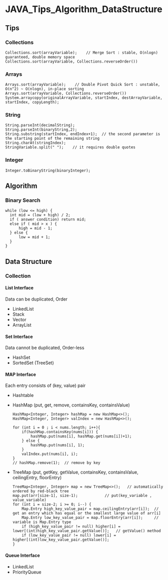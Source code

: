 # JAVA_Tips_Algorithm_DataStructure

## Tips

### Collections
    Collections.sort(arrayVariable);    // Merge Sort : stable, O(nlogn) guaranteed, double memory space
    Collections.sort(arrayVariable, Collections.reverseOrder())

### Arrays
    Arrays.sort(arrayVariable);    // Double Pivot Quick Sort : unstable, O(n^2) ~ O(nlogn), in-place sorting
    Arrays.sort(arrayVariable, Collections.reverseOrder())
    System.arraycopy(originalArrayVariable, startIndex, destArrayVariable, startIndex, copyLength);

### String
    String.parseInt(decimalString);
    String.parseInt(binaryString,2);
    String.substring(startIndex, endIndex+1);  // the second parameter is the starting point of the remaining string
    String.charAt(stringIndex);
    StringVariable.split(" ");    // it requires double quotes

### Integer
    Integer.toBinaryString(binaryInteger);

## Algorithm

### Binary Search
    while (low <= high) {
      int mid = (low + high) / 2;
      if ( answer condition) return mid;
      else if ( mid > x ) {
          high = mid - 1;
      } else {
          low = mid + 1;
      }
    }

## Data Structure

### Collection

#### List Interface
Data can be duplicated, Order 
- LinkedList
- Stack
- Vector
- ArrayList

#### Set Interface
Data cannot be duplicated, Order-less
- HashSet
- SortedSet (TreeSet)

#### MAP Interface
Each entry consists of (key, value) pair
- Hashtable
- HashMap (put, get, remove, containsKey, containsValue)

      HashMap<Integer, Integer> hashMap = new HashMap<>();
      HashMap<Integer, Integer> valIndex = new HashMap<>();

      for (int i = 0 ; i < nums.length; i++){
          if(hashMap.containsKey(nums[i])) {
              hashMap.put(nums[i], hashMap.get(nums[i])+1);
          } else {
              hashMap.put(nums[i], 1);
          }
          valIndex.put(nums[i], i);
      }
      // hashMap.remove(1);  // remove by key

- TreeMap (put, getKey, getValue, containsKey, containsValue, ceilingEntry, floorEntry)

      TreeMap<Integer, Integer> map = new TreeMap<>();   // automatically ordered by red-black tree 
      map.put(arr[size-1], size-1);            // put(key_variable , value_variable)
      for (int i = size-2; i >= 0; i--) {
          Map.Entry high_key_value_pair = map.ceilingEntry(arr[i]);  // get an entry which has equal or the smallest large value of arr[i]
          Map.Entry low_key_value_pair = map.floorEntry(arr[i]);     // variable is Map.Entry type
          if (high_key_value_pair != null) higher[i] = lower[(int)high_key_value_pair.getValue()];   // getValue() method 
          if (low_key_value_pair != null) lower[i] = higher[(int)low_key_value_pair.getValue()]; 
      }

#### Queue Interface
- LinkedList
- PriorityQueue



